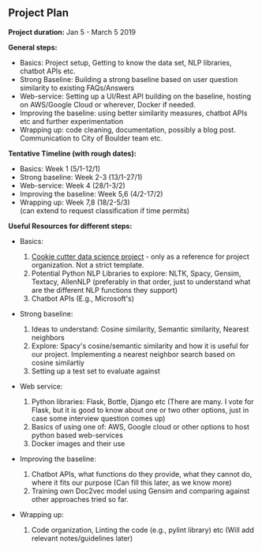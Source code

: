 ## Project Plan

**Project duration:** Jan 5 - March 5 2019  

**General steps:**
- Basics: Project setup, Getting to know the data set, NLP libraries, chatbot APIs etc.
- Strong Baseline: Building a strong baseline based on user question similarity to existing FAQs/Answers
- Web-service: Setting up a UI/Rest API building on the baseline, hosting on AWS/Google Cloud or wherever, Docker if needed. 
- Improving the baseline: using better similarity measures, chatbot APIs etc and further experimentation
- Wrapping up: code cleaning, documentation, possibly a blog post. Communication to City of Boulder team etc.

**Tentative Timeline (with rough dates):**
- Basics: Week 1 (5/1-12/1)  
- Strong baseline: Week 2-3 (13/1-27/1)  
- Web-service: Week 4 (28/1-3/2)  
- Improving the baseline: Week 5,6 (4/2-17/2)  
- Wrapping up: Week 7,8 (18/2-5/3)  
(can extend to request classification if time permits)

**Useful Resources for different steps:**
- Basics:  
    1. [Cookie cutter data science project](https://drivendata.github.io/cookiecutter-data-science/) - only as a reference for project organization. Not a strict template.  
    2. Potential Python NLP Libraries to explore: NLTK, Spacy, Gensim, Textacy, AllenNLP (preferably in that order, just to understand what are the different NLP functions they support)
    3. Chatbot APIs (E.g., Microsoft's)
  
- Strong baseline: 
    1. Ideas to understand: Cosine similarity, Semantic similarity, Nearest neighbors 
    2. Explore: Spacy's cosine/semantic similarity and how it is useful for our project. Implementing a nearest neighbor search based on cosine similartiy
    3. Setting up a test set to evaluate against

- Web service:
    1. Python libraries: Flask, Bottle, Django etc (There are many. I vote for Flask, but it is good to know about one or two other options, just in case some interview question comes up)
    2. Basics of using one of: AWS, Google cloud or other options to host python based web-services
    3. Docker images and their use 
    
 - Improving the baseline:
    1. Chatbot APIs, what functions do they provide, what they cannot do, where it fits our purpose (Can fill this later, as we know more)
    2. Training own Doc2vec model using Gensim and comparing against other approaches tried so far. 
    
 - Wrapping up:
    1. Code organization, Linting the code (e.g., pylint library) etc (Will add relevant notes/guidelines later)
 
